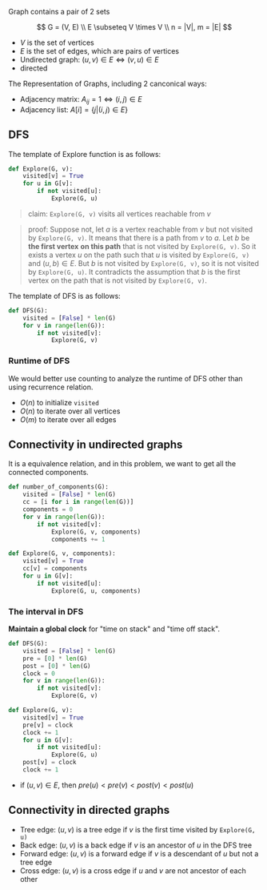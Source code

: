 Graph contains a pair of 2 sets

$$
G = (V, E) \\
E \subseteq V \times V \\
n = |V|, m = |E|
$$

- $V$ is the set of vertices
- $E$ is the set of edges, which are pairs of vertices
- Undirected graph: $(u, v) \in E \iff (v, u) \in E$
- directed

The Representation of Graphs, including 2 canconical ways:

- Adjacency matrix: $A_{ij} = 1 \iff (i, j) \in E$
- Adjacency list: $A[i] = \{j | (i, j) \in E\}$

## DFS

The template of Explore function is as follows:

```python
def Explore(G, v):
    visited[v] = True
    for u in G[v]:
        if not visited[u]:
            Explore(G, u)
```

> claim: `Explore(G, v)` visits all vertices reachable from $v$

> proof: Suppose not, let $a$ is a vertex reachable from $v$ but not visited by `Explore(G, v)`.
> It means that there is a path from $v$ to $a$. Let $b$ be **the first vertex** **on this path** that is not visited by `Explore(G, v)`. So it exists a vertex $u$ on the path such that $u$ is visited by `Explore(G, v)` and $(u, b) \in E$. But $b$ is not visited by `Explore(G, v)`, so it is not visited by `Explore(G, u)`.
> It contradicts the assumption that $b$ is the first vertex on the path that is not visited by `Explore(G, v)`.

The template of DFS is as follows:

```python
def DFS(G):
    visited = [False] * len(G)
    for v in range(len(G)):
        if not visited[v]:
            Explore(G, v)
```

### Runtime of DFS

We would better use counting to analyze the runtime of DFS other than using recurrence relation.

- $O(n)$ to initialize `visited`
- $O(n)$ to iterate over all vertices
- $O(m)$ to iterate over all edges

## Connectivity in undirected graphs

It is a equivalence relation, and in this problem, we want to get all the connected components.

```python
def number_of_components(G):
    visited = [False] * len(G)
    cc = [i for i in range(len(G))]
    components = 0
    for v in range(len(G)):
        if not visited[v]:
            Explore(G, v, components)
            components += 1

def Explore(G, v, components):
    visited[v] = True
    cc[v] = components
    for u in G[v]:
        if not visited[u]:
            Explore(G, u, components)
```

### The interval in DFS

**Maintain a global clock** for "time on stack" and "time off stack".

```python
def DFS(G):
    visited = [False] * len(G)
    pre = [0] * len(G)
    post = [0] * len(G)
    clock = 0
    for v in range(len(G)):
        if not visited[v]:
            Explore(G, v)

def Explore(G, v):
    visited[v] = True
    pre[v] = clock
    clock += 1
    for u in G[v]:
        if not visited[u]:
            Explore(G, u)
    post[v] = clock
    clock += 1
```

- if $(u,v) \in E$, then $pre(u) < pre(v) < post(v) < post(u)$

## Connectivity in directed graphs

- Tree edge: $(u, v)$ is a tree edge if $v$ is the first time visited by `Explore(G, u)`
- Back edge: $(u, v)$ is a back edge if $v$ is an ancestor of $u$ in the DFS tree
- Forward edge: $(u, v)$ is a forward edge if $v$ is a descendant of $u$ but not a tree edge
- Cross edge: $(u, v)$ is a cross edge if $u$ and $v$ are not ancestor of each other

